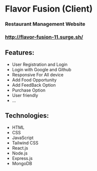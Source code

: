 # Flavor Fusion (Client)
### Restaurant Management Website
### http://flavor-fusion-11.surge.sh/

## Features:
- User Registration and Login
- Login with Google and Github
- Responsive For All device
- Add Food Opportunity
- Add FeedBack Option
- Purchase Option
- User friendly 
- ...

## Technologies:
- HTML 
- CSS
- JavaScript 
- Tailwind CSS 
- React.js
- Node.js
- Express.js
- MongoDB
